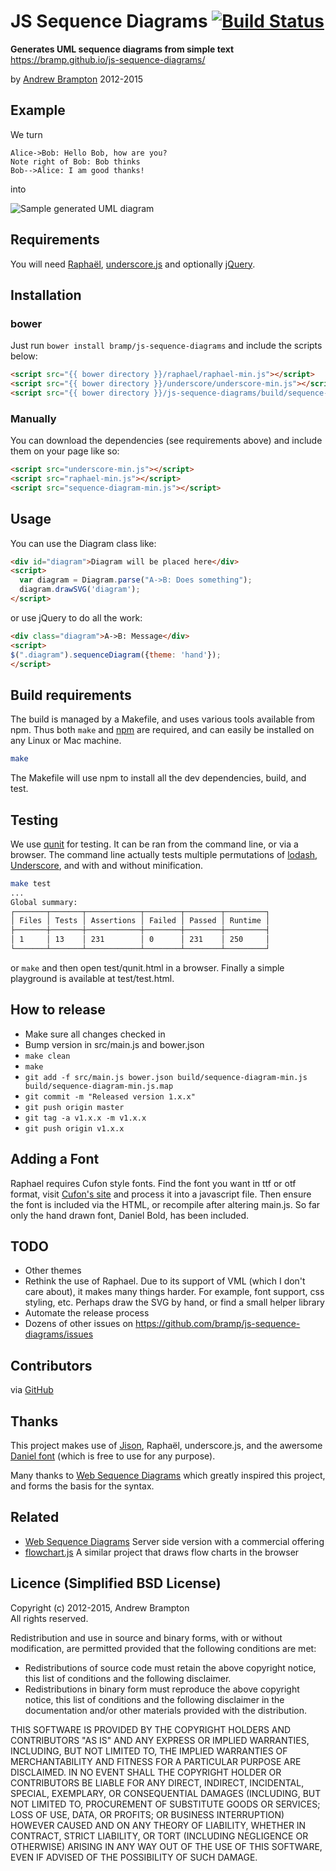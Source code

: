 JS Sequence Diagrams [![Build Status](https://travis-ci.org/bramp/js-sequence-diagrams.svg?branch=master)](https://travis-ci.org/bramp/js-sequence-diagrams)
=============================================
**Generates UML sequence diagrams from simple text**  
<https://bramp.github.io/js-sequence-diagrams/>

by [Andrew Brampton](http://bramp.net) 2012-2015


Example
-------
We turn

    Alice->Bob: Hello Bob, how are you?
    Note right of Bob: Bob thinks
    Bob-->Alice: I am good thanks!

into

![Sample generated UML diagram](http://bramp.github.io/js-sequence-diagrams/images/sample.svg)

Requirements
------------
You will need [Raphaël](http://raphaeljs.com/), [underscore.js](http://underscorejs.org/) and optionally [jQuery](https://jquery.com/).


Installation
----------------------

### bower

Just run `bower install bramp/js-sequence-diagrams` and include the scripts below:

```html
<script src="{{ bower directory }}/raphael/raphael-min.js"></script>
<script src="{{ bower directory }}/underscore/underscore-min.js"></script>
<script src="{{ bower directory }}/js-sequence-diagrams/build/sequence-diagram-min.js"></script>
```

### Manually

You can download the dependencies (see requirements above) and include them on your page like so:

```html
<script src="underscore-min.js"></script>
<script src="raphael-min.js"></script>
<script src="sequence-diagram-min.js"></script>
```

Usage
-----

You can use the Diagram class like:

```html
<div id="diagram">Diagram will be placed here</div>
<script> 
  var diagram = Diagram.parse("A->B: Does something");
  diagram.drawSVG('diagram');
</script>
```

or use jQuery to do all the work:
```html
<div class="diagram">A->B: Message</div>
<script>
$(".diagram").sequenceDiagram({theme: 'hand'});
</script>
```

Build requirements
------------------
The build is managed by a Makefile, and uses various tools available from npm. Thus both `make` and [npm](https://github.com/npm/npm) are required, and can easily be installed on any Linux or Mac machine.

```bash
make
```

The Makefile will use npm to install all the dev dependencies, build, and test.

Testing
-------

We use [qunit](https://qunitjs.com/) for testing. It can be ran from the command line, or via a browser. The command line actually tests multiple permutations of [lodash](https://lodash.com/), [Underscore](http://underscorejs.org/), and with and without minification.

```bash
make test
...
Global summary:
┌───────┬───────┬────────────┬────────┬────────┬─────────┐
│ Files │ Tests │ Assertions │ Failed │ Passed │ Runtime │
├───────┼───────┼────────────┼────────┼────────┼─────────┤
│ 1     │ 13    │ 231        │ 0      │ 231    │ 250     │
└───────┴───────┴────────────┴────────┴────────┴─────────┘
```

or `make` and then open test/qunit.html in a browser. Finally a simple playground is available at test/test.html.

How to release
--------------
* Make sure all changes checked in
* Bump version in src/main.js and bower.json
* ``make clean``
* ``make``
* ``git add -f src/main.js bower.json build/sequence-diagram-min.js build/sequence-diagram-min.js.map``
* ``git commit -m "Released version 1.x.x"``
* ``git push origin master``
* ``git tag -a v1.x.x -m v1.x.x``
* ``git push origin v1.x.x``

Adding a Font
-------------

Raphael requires Cufon style fonts. Find the font you want in ttf or otf format, visit [Cufon's site](http://cufon.shoqolate.com/generate/) and process it into a javascript file. Then ensure the font is included via the HTML, or recompile after altering main.js. So far only the hand drawn font, Daniel Bold, has been included.


TODO
----
* Other themes
* Rethink the use of Raphael. Due to its support of VML (which I don't care about), it makes many things harder. For example, font support, css styling, etc. Perhaps draw the SVG by hand, or find a small helper library
* Automate the release process
* Dozens of other issues on https://github.com/bramp/js-sequence-diagrams/issues

Contributors
------------

via [GitHub](https://github.com/bramp/js-sequence-diagrams/graphs/contributors)

Thanks
------
This project makes use of [Jison](http://zaach.github.io/jison/), Raphaël, underscore.js, and the awersome [Daniel font](http://www.dafont.com/daniel.font) (which is free to use for any purpose).

Many thanks to [Web Sequence Diagrams](http://www.websequencediagrams.com/) which greatly inspired this project, and forms the basis for the syntax.

Related
-------

* [Web Sequence Diagrams](http://www.websequencediagrams.com/) Server side version with a commercial offering
* [flowchart.js](http://adrai.github.io/flowchart.js/) A similar project that draws flow charts in the browser

Licence (Simplified BSD License)
-------

Copyright (c) 2012-2015, Andrew Brampton  
All rights reserved.

Redistribution and use in source and binary forms, with or without modification, are permitted provided that the following conditions are met:

- Redistributions of source code must retain the above copyright notice, this list of conditions and the following disclaimer.
- Redistributions in binary form must reproduce the above copyright notice, this list of conditions and the following disclaimer in the documentation and/or other materials provided with the distribution.

THIS SOFTWARE IS PROVIDED BY THE COPYRIGHT HOLDERS AND CONTRIBUTORS "AS IS" AND ANY EXPRESS OR IMPLIED WARRANTIES, INCLUDING, BUT NOT LIMITED TO, THE IMPLIED WARRANTIES OF MERCHANTABILITY AND FITNESS FOR A PARTICULAR PURPOSE ARE DISCLAIMED. IN NO EVENT SHALL THE COPYRIGHT HOLDER OR CONTRIBUTORS BE LIABLE FOR ANY DIRECT, INDIRECT, INCIDENTAL, SPECIAL, EXEMPLARY, OR CONSEQUENTIAL DAMAGES (INCLUDING, BUT NOT LIMITED TO, PROCUREMENT OF SUBSTITUTE GOODS OR SERVICES; LOSS OF USE, DATA, OR PROFITS; OR BUSINESS INTERRUPTION) HOWEVER CAUSED AND ON ANY THEORY OF LIABILITY, WHETHER IN CONTRACT, STRICT LIABILITY, OR TORT (INCLUDING NEGLIGENCE OR OTHERWISE) ARISING IN ANY WAY OUT OF THE USE OF THIS SOFTWARE, EVEN IF ADVISED OF THE POSSIBILITY OF SUCH DAMAGE.

